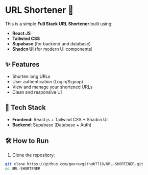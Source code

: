 # URL Shortener 🔗

This is a simple **Full Stack URL Shortener** built using:

- **React JS**
- **Tailwind CSS**
- **Supabase** (for backend and database)
- **Shadcn UI** (for modern UI components)

## ✨ Features

- Shorten long URLs
- User authentication (Login/Signup)
- View and manage your shortened URLs
- Clean and responsive UI

## 🚀 Tech Stack

- **Frontend**: React.js + Tailwind CSS + Shadcn UI
- **Backend**: Supabase (Database + Auth)

## 🛠️ How to Run

1. Clone the repository:

```bash
git clone https://github.com/gouravgithub7710/URL-SHORTENER.git
cd URL-SHORTENER
